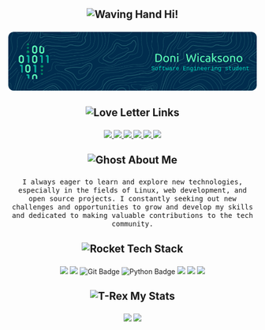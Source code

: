 <h2 align="center"> 
  <img src="https://raw.githubusercontent.com/Tarikul-Islam-Anik/Animated-Fluent-Emojis/master/Emojis/Hand%20gestures/Waving%20Hand.png" alt="Waving Hand" width="25" height="25" /> Hi!
</2> 

###

<div align="center">
  <img src="https://github.com/slashedzer0/slashedzer0/blob/main/github-header-image.png"  />
</div>

###

<h2 align="center"> 
  <img src="https://raw.githubusercontent.com/Tarikul-Islam-Anik/Animated-Fluent-Emojis/master/Emojis/Smilies/Love%20Letter.png" alt="Love Letter" width="25" height="25" /> Links
</2> 

###

<div align="center">
  <a href="https://anilist.co/user/slashedzer0/">
    <img src="https://img.shields.io/badge/AniList-02A9FF?logo=anilist&logoColor=fff&style=for-the-badge">
  </a>

  <a href="mailto:doniwicaksonox@gmail.com">
    <img src="https://img.shields.io/badge/Gmail-D14836?style=for-the-badge&logo=gmail&logoColor=white">
  </a>
  
  <a href="https://discordapp.com/users/909294977698369557">
    <img src="https://img.shields.io/badge/Discord-%235865F2.svg?style=for-the-badge&logo=discord&logoColor=white">
  </a>
  
  <a href="mailto:doniwicaksono@proton.me">
    <img src="https://img.shields.io/badge/Proton-a793ff?style=for-the-badge&logo=protonmail&logoColor=white">
  </a>
  
  <a href="https://sptfy.com/slashedzer0">
    <img src="https://img.shields.io/badge/Spotify-1DB954?logo=spotify&logoColor=fff&style=for-the-badge">
  </a>
  
  <a href="https://t.me/slashedzer0">
    <img src="https://img.shields.io/badge/Telegram-2CA5E0?style=for-the-badge&logo=telegram&logoColor=white">
  <a/>
</div>

###

<h2 align="center"> 
  <img src="https://raw.githubusercontent.com/Tarikul-Islam-Anik/Animated-Fluent-Emojis/master/Emojis/Smilies/Ghost.png" alt="Ghost" width="25" height="25" /> About Me
</h2>

###

<p align="center">
  <samp>
    I always eager to learn and explore new technologies, especially in the fields of Linux, web development, and open source projects. I constantly seeking out new challenges and opportunities to grow and develop my skills and dedicated to making valuable contributions to the tech community.
  </samp>
</p>

###

<h2 align="center"> 
  <img src="https://raw.githubusercontent.com/Tarikul-Islam-Anik/Animated-Fluent-Emojis/master/Emojis/Travel%20and%20places/Rocket.png" alt="Rocket" width="25" height="25" /> Tech Stack
</h2>

###

<div align="center">
  <img src="https://img.shields.io/badge/Linux-FCC624?style=for-the-badge&logo=linux&logoColor=black"  />
  <img src="https://img.shields.io/badge/VS%20Code-0078d7.svg?style=for-the-badge&logo=visual-studio-code&logoColor=white"  />
  <img src="https://img.shields.io/badge/Git-413d3c?logo=git&logoColor=E34F26&style=for-the-badge" alt="Git Badge">
  <img src="https://img.shields.io/badge/Python-e1e8e9?logo=python&logoColor=&style=for-the-badge" alt="Python Badge">
  <img src="https://img.shields.io/badge/html5-%23E34F26.svg?style=for-the-badge&logo=html5&logoColor=white"  />
  <img src="https://img.shields.io/badge/css3-%231572B6.svg?style=for-the-badge&logo=css3&logoColor=white"  />
  <img src="https://img.shields.io/badge/MariaDB-00758F?style=for-the-badge&logo=mariadb&logoColor=white"  />
</div>

###

<h2 align="center">
  <img src="https://raw.githubusercontent.com/Tarikul-Islam-Anik/Animated-Fluent-Emojis/master/Emojis/Animals/T-Rex.png" alt="T-Rex" width="25" height="25" /> My Stats
</h2>

###

<div align="center">
  <img src="https://github-readme-stats.vercel.app/api?username=slashedzer0&theme=vue-dark&card_width=420&show_icons=true&hide_border=true&hide_title=true" height="150" />
  <img src="https://streak-stats.demolab.com?user=slashedzer0&theme=vue-dark&hide_border=true&date_format=j%20M%5B%20Y%5D" height="150" />
</div>

